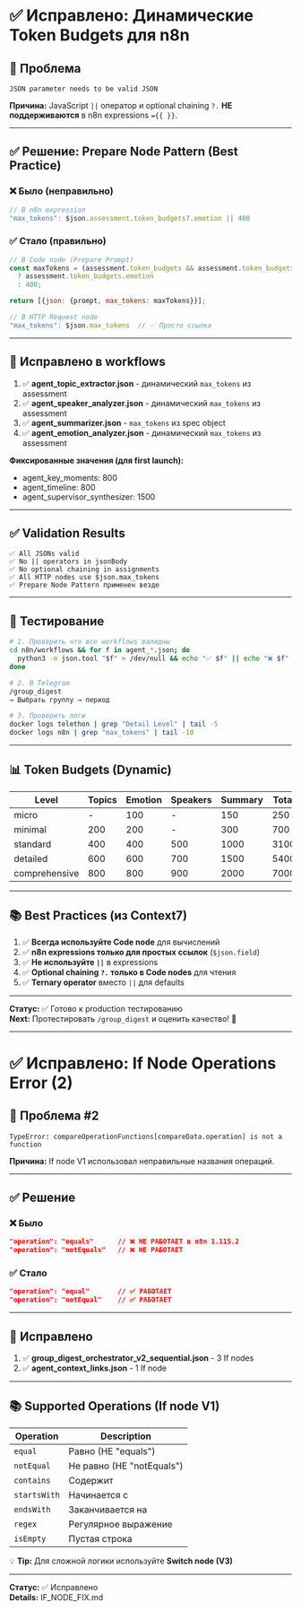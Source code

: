 # ✅ Исправлено: Динамические Token Budgets для n8n

## 🎯 Проблема
```
JSON parameter needs to be valid JSON
```

**Причина:** JavaScript `||` оператор и optional chaining `?.` **НЕ поддерживаются** в n8n expressions `={{ }}`.

---

## ✅ Решение: Prepare Node Pattern (Best Practice)

### ❌ Было (неправильно)
```javascript
// В n8n expression
"max_tokens": $json.assessment.token_budgets?.emotion || 400
```

### ✅ Стало (правильно)
```javascript
// В Code node (Prepare Prompt)
const maxTokens = (assessment.token_budgets && assessment.token_budgets.emotion) 
  ? assessment.token_budgets.emotion 
  : 400;

return [{json: {prompt, max_tokens: maxTokens}}];

// В HTTP Request node
"max_tokens": $json.max_tokens  // ✅ Просто ссылка
```

---

## 📝 Исправлено в workflows

1. ✅ **agent_topic_extractor.json** - динамический `max_tokens` из assessment
2. ✅ **agent_speaker_analyzer.json** - динамический `max_tokens` из assessment  
3. ✅ **agent_summarizer.json** - `max_tokens` из spec object
4. ✅ **agent_emotion_analyzer.json** - динамический `max_tokens` из assessment

**Фиксированные значения (для first launch):**
- agent_key_moments: 800
- agent_timeline: 800
- agent_supervisor_synthesizer: 1500

---

## ✅ Validation Results

```
✅ All JSONs valid
✅ No || operators in jsonBody
✅ No optional chaining in assignments
✅ All HTTP nodes use $json.max_tokens
✅ Prepare Node Pattern применен везде
```

---

## 🧪 Тестирование

```bash
# 1. Проверить что все workflows валидны
cd n8n/workflows && for f in agent_*.json; do 
  python3 -m json.tool "$f" > /dev/null && echo "✅ $f" || echo "❌ $f"
done

# 2. В Telegram
/group_digest
→ Выбрать группу → период

# 3. Проверить логи
docker logs telethon | grep "Detail Level" | tail -5
docker logs n8n | grep "max_tokens" | tail -10
```

---

## 📊 Token Budgets (Dynamic)

| Level | Topics | Emotion | Speakers | Summary | Total |
|-------|--------|---------|----------|---------|-------|
| micro | - | 100 | - | 150 | 250 |
| minimal | 200 | 200 | - | 300 | 700 |
| standard | 400 | 400 | 500 | 1000 | 3100 |
| detailed | 600 | 600 | 700 | 1500 | 5400 |
| comprehensive | 800 | 800 | 900 | 2000 | 7000 |

---

## 📚 Best Practices (из Context7)

1. ✅ **Всегда используйте Code node** для вычислений
2. ✅ **n8n expressions только для простых ссылок** (`$json.field`)
3. ✅ **Не используйте `||`** в expressions
4. ✅ **Optional chaining `?.` только в Code nodes** для чтения
5. ✅ **Ternary operator** вместо `||` для defaults

---

**Статус:** ✅ Готово к production тестированию  
**Next:** Протестировать `/group_digest` и оценить качество! 🚀

---

# ✅ Исправлено: If Node Operations Error (2)

## 🎯 Проблема #2
```
TypeError: compareOperationFunctions[compareData.operation] is not a function
```

**Причина:** If node V1 использовал неправильные названия операций.

---

## ✅ Решение

### ❌ Было
```json
"operation": "equals"      // ❌ НЕ РАБОТАЕТ в n8n 1.115.2
"operation": "notEquals"   // ❌ НЕ РАБОТАЕТ
```

### ✅ Стало  
```json
"operation": "equal"       // ✅ РАБОТАЕТ
"operation": "notEqual"    // ✅ РАБОТАЕТ
```

---

## 📝 Исправлено

1. ✅ **group_digest_orchestrator_v2_sequential.json** - 3 If nodes
2. ✅ **agent_context_links.json** - 1 If node

---

## 📚 Supported Operations (If node V1)

| Operation | Description |
|-----------|-------------|
| `equal` | Равно (НЕ "equals") |
| `notEqual` | Не равно (НЕ "notEquals") |
| `contains` | Содержит |
| `startsWith` | Начинается с |
| `endsWith` | Заканчивается на |
| `regex` | Регулярное выражение |
| `isEmpty` | Пустая строка |

💡 **Tip:** Для сложной логики используйте **Switch node (V3)**

---

**Статус:** ✅ Исправлено  
**Details:** IF_NODE_FIX.md
